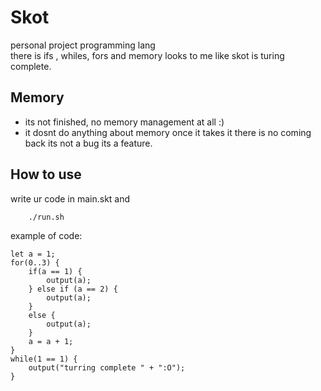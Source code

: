 # Skot 
personal project programming lang   
there is ifs , whiles, fors and memory looks to me like skot is turing complete.

## Memory
-   its not finished, no memory management at all :)
-   it dosnt do anything about memory once it takes it there is no coming back its not a bug its a feature.    
## How to use

write ur code in main.skt and 
```
    ./run.sh
```
example of code:   
```
let a = 1;
for(0..3) {
    if(a == 1) {
        output(a);
    } else if (a == 2) {
        output(a);
    } 
    else {
        output(a);
    }         
    a = a + 1;
}
while(1 == 1) {
    output("turring complete " + ":O");
}
```
